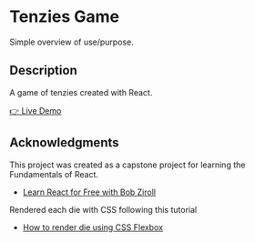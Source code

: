 # Tenzies Game

Simple overview of use/purpose.

## Description

<p>A game of tenzies created with React.</p>
<a href='https://xyzuka-tenzies-game.netlify.app/'>👉 Live Demo</a>

## Acknowledgments

This project was created as a capstone project for learning the Fundamentals of React.

- [Learn React for Free with Bob Ziroll](https://scrimba.com/learn/learnreact)

Rendered each die with CSS following this tutorial

- [How to render die using CSS Flexbox](https://betterprogramming.pub/creating-dice-in-flexbox-in-css-a02a5d85e516)
